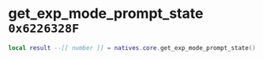 # get_exp_mode_prompt_state `0x6226328F`

```lua
local result --[[ number ]] = natives.core.get_exp_mode_prompt_state()
```